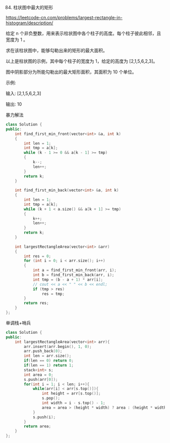 84. 柱状图中最大的矩形

https://leetcode-cn.com/problems/largest-rectangle-in-histogram/description/

给定 n 个非负整数，用来表示柱状图中各个柱子的高度。每个柱子彼此相邻，且宽度为 1 。

求在该柱状图中，能够勾勒出来的矩形的最大面积。


以上是柱状图的示例，其中每个柱子的宽度为 1，给定的高度为 [2,1,5,6,2,3]。

 
图中阴影部分为所能勾勒出的最大矩形面积，其面积为 10 个单位。


示例:

输入: [2,1,5,6,2,3]

输出: 10

暴力解法
```cpp
class Solution {
public:
    int find_first_min_front(vector<int> &a, int k)
    {
        int len = 1;
        int tmp = a[k];
        while (k - 1 >= 0 && a[k - 1] >= tmp)
        {
            k--;
            len++;
        }
        return k;
    }
​
    int find_first_min_back(vector<int> &a, int k)
    {
        int len = 1;
        int tmp = a[k];
        while (k + 1 < a.size() && a[k + 1] >= tmp)
        {
            k++;
            len++;
        }
        return k;
    }
​
    int largestRectangleArea(vector<int> &arr)
    {
        int res = 0;
        for (int i = 0; i < arr.size(); i++)
        {
            int a = find_first_min_front(arr, i);
            int b = find_first_min_back(arr, i);
            int tmp = (b - a + 1) * arr[i];
            // cout << a << " " << b << endl;
            if (tmp > res)
                res = tmp;
        }
        return res;
    }
};

```

单调栈+哨兵
```cpp
class Solution {
public:
    int largestRectangleArea(vector<int> arr){
        arr.insert(arr.begin(), 1, 0);
        arr.push_back(0);
        int len = arr.size();
        if(len == 0) return 0;
        if(len == 1) return 1;
        stack<int> s;
        int area = 0;
        s.push(arr[0]);
        for(int i = 1; i < len; i++){
            while(arr[i] < arr[s.top()]){
                int height = arr[s.top()];
                s.pop();
                int width = i - s.top() - 1;
                area = area > (height * width) ? area : (height * width);
            }
            s.push(i);
        }
        return area;
    }
};
```
